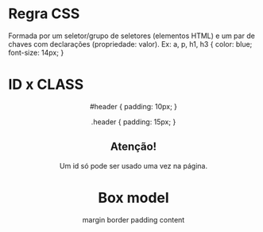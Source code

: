 # Regra CSS

Formada por um seletor/grupo de seletores (elementos HTML) e um par de chaves com declarações (propriedade: valor).
Ex: a, p, h1, h3 {
color: blue;
font-size: 14px;
}

# ID x CLASS

<header id="header" ...>
<header class="header"...>

#header {
padding: 10px;
}

.header {
padding: 15px;
}

## Atenção!

Um id só pode ser usado uma vez na página.

# Box model

margin
border
padding
content

